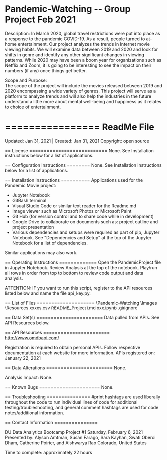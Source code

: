# Pandemic-Watching -- Group Project Feb 2021

Description: In March 2020, global travel restrictions were put into place as a response to the pandemic COVID-19. As a result, people turned to at-home entertainment. Our project analyzes the trends in Internet movie viewing habits. We will examine data between 2019 and 2020 and look for shifts in genre and identify any other significant changes in viewing patterns. While 2020 may have been a boom year for organizations such as Netflix and Zoom, it is going to be interesting to see the impact on their numbers (if any) once things get better.

Scope and Purpose:  
The scope of the project will include the movies released between 2019 and 2020 encompassing a wide variety of genres. This project will serve as a platform to analyze trends and will also help the industries in the future understand a little more about mental well-being and happiness as it relates to choice of entertainment. 


================
ReadMe File
================

Updated: Jan 31, 2021 | Created: Jan 31, 2021
Copyright: open source

== License ===========================
None. See Installation instructions below for a list of applications.


== Configuration Instructions ========
None. See Installation instructions below for a list of applications.


== Installation Instructions ==========
Applications used for the Pandemic Movie project:
- Jupyter Notebook
- GitBash terminal
- Visual Studio Code or similar text reader for the Readme.md
- Image viewer such as Microsoft Photos or Microsoft Paint
- Git Hub (for version control and to share code while in development)
- Google Drive to collaborate on documents such as: project outline and project presentation
- Various dependencies and setups were required as part of pip, Jupyter Notebook. See "Dependencies and Setup" at the top of the Jupyter Notebook for a list of dependencies.

Similar applications may also work.


== Operating Instructions =============
Open the PandemicProject file in Jupyter Notebook.
Review Analysis at the top of the notebook.
Play/run all rows in order from top to bottom to review code output and data analysis.

ATTENTION: IF you want to run this script, register to the API resources listed below and name the file api_key.py.

== List of Files ====================
\Pandemic-Watching
    \Images
    \Resources
        xxxxs.csv
    README_Project1.md
    xxx.ipynb
    .gitignore


== Data Set(s) =======================
Data pulled from APIs. See API Resources below.


== API Resources =======================
http://www.omdbapi.com/




Registration is required to obtain personal APIs. Follow respective documentation at each website for more information.
APIs registered on: January 22, 2021


== Data Alterations =======================
None.

Analysis Impact: None.


== Known Bugs =====================
None.


== Troubleshooting ===============
#print hashtags are used liberally throughout the code to run individual lines of code for additional testing/troubleshooting, and general comment hashtags are used for code notes/additional information.




== Contact Information ===============

DU Data Analytics Bootcamp
Project #1
Saturday, February 6, 2021
Presented by: Alyson Amtman, Susan Farago, Sara Kayhan, Swati Oberoi Dham, Catherine Poirier, and Aishwarya Rao
Colorado, United States

Time to complete: approximately 22 hours
